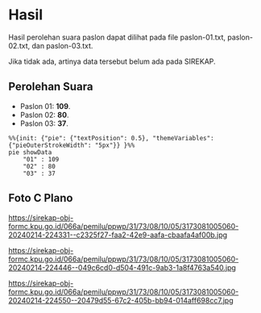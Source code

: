 # Hasil

Hasil perolehan suara paslon dapat dilihat pada file paslon-01.txt, paslon-02.txt, dan paslon-03.txt.

Jika tidak ada, artinya data tersebut belum ada pada SIREKAP.

## Perolehan Suara

 * Paslon 01: **109**.
 * Paslon 02: **80**.
 * Paslon 03: **37**.

```mermaid
%%{init: {"pie": {"textPosition": 0.5}, "themeVariables": {"pieOuterStrokeWidth": "5px"}} }%%
pie showData
    "01" : 109
    "02" : 80
    "03" : 37
```
## Foto C Plano

https://sirekap-obj-formc.kpu.go.id/066a/pemilu/ppwp/31/73/08/10/05/3173081005060-20240214-224331--c2325f27-faa2-42e9-aafa-cbaafa4af00b.jpg

https://sirekap-obj-formc.kpu.go.id/066a/pemilu/ppwp/31/73/08/10/05/3173081005060-20240214-224446--049c6cd0-d504-491c-9ab3-1a8f4763a540.jpg

https://sirekap-obj-formc.kpu.go.id/066a/pemilu/ppwp/31/73/08/10/05/3173081005060-20240214-224550--20479d55-67c2-405b-bb94-014aff698cc7.jpg

